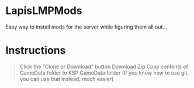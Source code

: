 # LapisLMPMods
Easy way to install mods for the server while figuring them all out...

# Instructions
> Click the "Clone or Download" button
> Download Zip
> Copy contents of GameData folder to KSP GameData folder
(If you know how to use git, you can use that instead, much easier)
